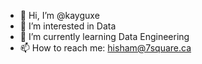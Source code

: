 - 👋 Hi, I’m @kayguxe
- 👀 I’m interested in Data
- 🌱 I’m currently learning Data Engineering
- 📫 How to reach me: hisham@7square.ca

<!---
kayguxe/kayguxe is a ✨ special ✨ repository because its `README.md` (this file) appears on your GitHub profile.
You can click the Preview link to take a look at your changes.
--->
